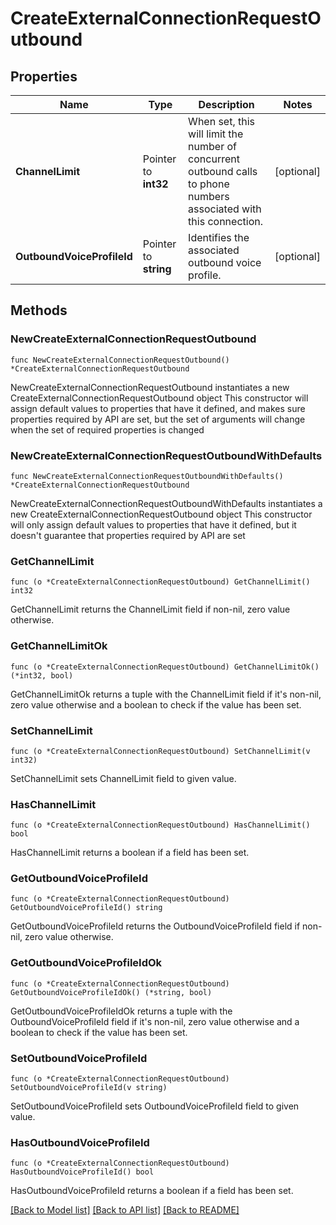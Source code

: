 # CreateExternalConnectionRequestOutbound

## Properties

Name | Type | Description | Notes
------------ | ------------- | ------------- | -------------
**ChannelLimit** | Pointer to **int32** | When set, this will limit the number of concurrent outbound calls to phone numbers associated with this connection. | [optional] 
**OutboundVoiceProfileId** | Pointer to **string** | Identifies the associated outbound voice profile. | [optional] 

## Methods

### NewCreateExternalConnectionRequestOutbound

`func NewCreateExternalConnectionRequestOutbound() *CreateExternalConnectionRequestOutbound`

NewCreateExternalConnectionRequestOutbound instantiates a new CreateExternalConnectionRequestOutbound object
This constructor will assign default values to properties that have it defined,
and makes sure properties required by API are set, but the set of arguments
will change when the set of required properties is changed

### NewCreateExternalConnectionRequestOutboundWithDefaults

`func NewCreateExternalConnectionRequestOutboundWithDefaults() *CreateExternalConnectionRequestOutbound`

NewCreateExternalConnectionRequestOutboundWithDefaults instantiates a new CreateExternalConnectionRequestOutbound object
This constructor will only assign default values to properties that have it defined,
but it doesn't guarantee that properties required by API are set

### GetChannelLimit

`func (o *CreateExternalConnectionRequestOutbound) GetChannelLimit() int32`

GetChannelLimit returns the ChannelLimit field if non-nil, zero value otherwise.

### GetChannelLimitOk

`func (o *CreateExternalConnectionRequestOutbound) GetChannelLimitOk() (*int32, bool)`

GetChannelLimitOk returns a tuple with the ChannelLimit field if it's non-nil, zero value otherwise
and a boolean to check if the value has been set.

### SetChannelLimit

`func (o *CreateExternalConnectionRequestOutbound) SetChannelLimit(v int32)`

SetChannelLimit sets ChannelLimit field to given value.

### HasChannelLimit

`func (o *CreateExternalConnectionRequestOutbound) HasChannelLimit() bool`

HasChannelLimit returns a boolean if a field has been set.

### GetOutboundVoiceProfileId

`func (o *CreateExternalConnectionRequestOutbound) GetOutboundVoiceProfileId() string`

GetOutboundVoiceProfileId returns the OutboundVoiceProfileId field if non-nil, zero value otherwise.

### GetOutboundVoiceProfileIdOk

`func (o *CreateExternalConnectionRequestOutbound) GetOutboundVoiceProfileIdOk() (*string, bool)`

GetOutboundVoiceProfileIdOk returns a tuple with the OutboundVoiceProfileId field if it's non-nil, zero value otherwise
and a boolean to check if the value has been set.

### SetOutboundVoiceProfileId

`func (o *CreateExternalConnectionRequestOutbound) SetOutboundVoiceProfileId(v string)`

SetOutboundVoiceProfileId sets OutboundVoiceProfileId field to given value.

### HasOutboundVoiceProfileId

`func (o *CreateExternalConnectionRequestOutbound) HasOutboundVoiceProfileId() bool`

HasOutboundVoiceProfileId returns a boolean if a field has been set.


[[Back to Model list]](../README.md#documentation-for-models) [[Back to API list]](../README.md#documentation-for-api-endpoints) [[Back to README]](../README.md)


